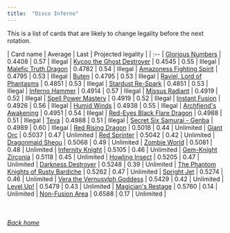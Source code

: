 ```yaml
---
title:  "Disco Inferno"
---
```


This is a list of cards that are likely to change legality before the next rotation.

| Card name | Average | Last | Projected legality |
| :-- |
[Glorious Numbers](https://db.ygoprodeck.com/card/?search=Glorious%20Numbers) | 0.4408 | 0.57 | Illegal |
[Kycoo the Ghost Destroyer](https://db.ygoprodeck.com/card/?search=Kycoo%20the%20Ghost%20Destroyer) | 0.4545 | 0.55 | Illegal |
[Malefic Truth Dragon](https://db.ygoprodeck.com/card/?search=Malefic%20Truth%20Dragon) | 0.4782 | 0.54 | Illegal |
[Amazoness Fighting Spirit](https://db.ygoprodeck.com/card/?search=Amazoness%20Fighting%20Spirit) | 0.4795 | 0.53 | Illegal |
[Buten](https://db.ygoprodeck.com/card/?search=Buten) | 0.4795 | 0.53 | Illegal |
[Raviel, Lord of Phantasms](https://db.ygoprodeck.com/card/?search=Raviel,%20Lord%20of%20Phantasms) | 0.4851 | 0.53 | Illegal |
[Stardust Re-Spark](https://db.ygoprodeck.com/card/?search=Stardust%20Re-Spark) | 0.4851 | 0.53 | Illegal |
[Inferno Hammer](https://db.ygoprodeck.com/card/?search=Inferno%20Hammer) | 0.4914 | 0.57 | Illegal |
[Missus Radiant](https://db.ygoprodeck.com/card/?search=Missus%20Radiant) | 0.4919 | 0.52 | Illegal |
[Spell Power Mastery](https://db.ygoprodeck.com/card/?search=Spell%20Power%20Mastery) | 0.4919 | 0.52 | Illegal |
[Instant Fusion](https://db.ygoprodeck.com/card/?search=Instant%20Fusion) | 0.4926 | 0.56 | Illegal |
[Humid Winds](https://db.ygoprodeck.com/card/?search=Humid%20Winds) | 0.4938 | 0.55 | Illegal |
[Archfiend's Awakening](https://db.ygoprodeck.com/card/?search=Archfiend's%20Awakening) | 0.4951 | 0.54 | Illegal |
[Red-Eyes Black Flare Dragon](https://db.ygoprodeck.com/card/?search=Red-Eyes%20Black%20Flare%20Dragon) | 0.4988 | 0.51 | Illegal |
[Teva](https://db.ygoprodeck.com/card/?search=Teva) | 0.4988 | 0.51 | Illegal |
[Secret Six Samurai - Genba](https://db.ygoprodeck.com/card/?search=Secret%20Six%20Samurai%20-%20Genba) | 0.4989 | 0.60 | Illegal |
[Red Rising Dragon](https://db.ygoprodeck.com/card/?search=Red%20Rising%20Dragon) | 0.5018 | 0.44 | Unlimited |
[Giant Orc](https://db.ygoprodeck.com/card/?search=Giant%20Orc) | 0.5037 | 0.47 | Unlimited |
[Red Sprinter](https://db.ygoprodeck.com/card/?search=Red%20Sprinter) | 0.5042 | 0.42 | Unlimited |
[Dragonmaid Sheou](https://db.ygoprodeck.com/card/?search=Dragonmaid%20Sheou) | 0.5068 | 0.49 | Unlimited |
[Zombie World](https://db.ygoprodeck.com/card/?search=Zombie%20World) | 0.5081 | 0.48 | Unlimited |
[Infernity Knight](https://db.ygoprodeck.com/card/?search=Infernity%20Knight) | 0.5105 | 0.46 | Unlimited |
[Gem-Knight Zirconia](https://db.ygoprodeck.com/card/?search=Gem-Knight%20Zirconia) | 0.5118 | 0.45 | Unlimited |
[Howling Insect](https://db.ygoprodeck.com/card/?search=Howling%20Insect) | 0.5205 | 0.47 | Unlimited |
[Darkness Destroyer](https://db.ygoprodeck.com/card/?search=Darkness%20Destroyer) | 0.5248 | 0.39 | Unlimited |
[The Phantom Knights of Rusty Bardiche](https://db.ygoprodeck.com/card/?search=The%20Phantom%20Knights%20of%20Rusty%20Bardiche) | 0.5262 | 0.47 | Unlimited |
[Spright Jet](https://db.ygoprodeck.com/card/?search=Spright%20Jet) | 0.5274 | 0.46 | Unlimited |
[Vera the Vernusylph Goddess](https://db.ygoprodeck.com/card/?search=Vera%20the%20Vernusylph%20Goddess) | 0.5429 | 0.42 | Unlimited |
[Level Up!](https://db.ygoprodeck.com/card/?search=Level%20Up!) | 0.5479 | 0.43 | Unlimited |
[Magician's Restage](https://db.ygoprodeck.com/card/?search=Magician's%20Restage) | 0.5760 | 0.14 | Unlimited |
[Non-Fusion Area](https://db.ygoprodeck.com/card/?search=Non-Fusion%20Area) | 0.6588 | 0.17 | Unlimited |

<br>

###### [Back home](index)